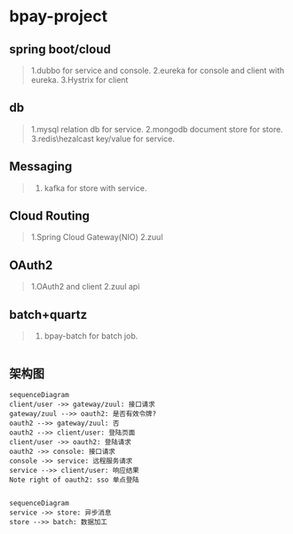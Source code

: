 # bpay-project

## spring boot/cloud
> 1.dubbo for service and console.
> 2.eureka for console and client with eureka.
> 3.Hystrix for client

## db
> 1.mysql relation db for service.
> 2.mongodb document store for store.
> 3.redis\hezalcast key/value for service.

## Messaging
> 1. kafka for store with service.

## Cloud Routing
> 1.Spring Cloud Gateway(NIO)
> 2.zuul

## OAuth2
> 1.OAuth2 and client
> 2.zuul api

## batch+quartz
> 1. bpay-batch for batch job.
```
```
## 架构图
```mermaid
sequenceDiagram
client/user ->> gateway/zuul: 接口请求
gateway/zuul -->> oauth2: 是否有效令牌?
oauth2 -->> gateway/zuul: 否
oauth2 -->> client/user: 登陆页面
client/user ->> oauth2: 登陆请求
oauth2 ->> console: 接口请求
console ->> service: 远程服务请求
service -->> client/user: 响应结果
Note right of oauth2: sso 单点登陆
```
```
```
```mermaid
sequenceDiagram
service ->> store: 异步消息
store -->> batch: 数据加工
```